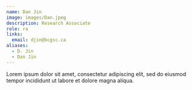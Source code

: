 ```yaml
---
name: Dan Jin
image: images/Dan.jpeg
description: Research Associate
role: ra
links:
  email: djin@bcgsc.ca
aliases:
  - D. Jin
  - Dan Jin
---
```


Lorem ipsum dolor sit amet, consectetur adipiscing elit, sed do eiusmod tempor incididunt ut labore et dolore magna aliqua.
